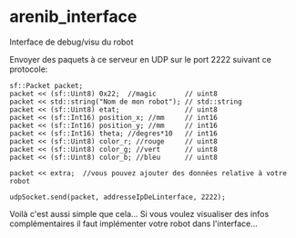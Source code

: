 arenib_interface
================

Interface de debug/visu du robot

Envoyer des paquets à ce serveur en UDP sur le port 2222 
suivant ce protocole:

	sf::Packet packet;
	packet << (sf::Uint8) 0x22;  //magic       // uint8
	packet << std::string("Nom de mon robot"); // std::string
	packet << (sf::Uint8) etat;                // uint8
	packet << (sf::Int16) position_x; //mm     // int16
	packet << (sf::Int16) position_y; //mm     // int16
	packet << (sf::Int16) theta; //degres*10   // int16
	packet << (sf::Uint8) color_r; //rouge     // uint8
	packet << (sf::Uint8) color_g; //vert      // uint8
	packet << (sf::Uint8) color_b; //bleu      // uint8
	
	packet << extra;  //vous pouvez ajouter des données relative à votre robot
	
	udpSocket.send(packet, addresseIpDeLinterface, 2222);
	
Voilà c'est aussi simple que cela...
Si vous voulez visualiser des infos complémentaires il faut 
implémenter votre robot dans l'interface...

	